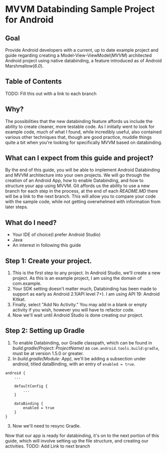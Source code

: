 # MVVM Databinding Sample Project for Android

## Goal
Provide Android developers with a current, up to date example project and guide regarding creating a Model-View-ViewModel(*MVVM*) architected Android project using native databinding, a feature introduced as of Android Marshmallow(*6.0*).  

## Table of Contents
TODO: Fill this out with a link to each branch

## Why?
The possibilities that the new databinding feature affords us include the ability to create cleaner, more testable code.  As I initially went to look for example code, much of what I found, while incredibly useful, also contained various other techniques that, though are good practice, muddle things quite a bit when you're looking for specifically MVVM based on databinding.

## What can I expect from this guide and project?
By the end of this guide, you will be able to implement Android Databinding and MVVM architecture into your own projects.  We will go through the creation of an Android App, how to enable Databinding, and how to structure your app using MVVM.  Git affords us the ability to use a new branch for each step in the process, at the end of each *README.MD* there will be a link to the next branch.  This will allow you to compare your code with the sample code, while not getting overwhelmed with information from later steps.  

## What do I need?
- Your IDE of choice(I prefer Android Studio)
- Java
- An interest in following this guide

## Step 1: Create your project.
1. This is the first step to any project.  In Android Studio, we'll create a new project.  As this is an example project, I am using the domain of com.example.
2. Your SDK setting doesn't matter much, Databinding has been made to support as early as Android 2.1(API level 7+).  I am using API 19: Android Kitkat.
3. Finally, select "Add No Activity."  You may add in a blank or empty activity if you wish, however you will have to refactor code.
4. Now we'll wait until Android Studio is done creating our project.

## Step 2: Setting up Gradle
1. To enable Databinding, our Gradle classpath, which can be found in *build.gradle(Project: ProjectName)* as `com.android.tools.build:gradle`, must be at version 1.5.0 or greater.
2. In *build.gradle(Module: App)*, we'll be adding a subsection under android, titled dataBinding, with an entry of `enabled = true`.
```
android {
    ...

    defaultConfig {
        ...
    }

    dataBinding {
        enabled = true
    }
}
```
3. Now we'll need to resync Gradle.

Now that our app is ready for databinding, it's on to the next portion of this guide, which will involve setting up the file structure, and creating our activities.
TODO: Add Link to next branch